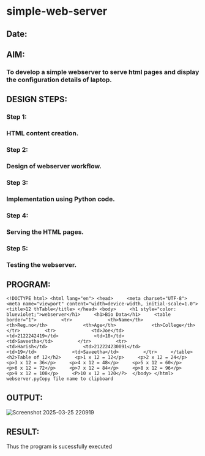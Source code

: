 # simple-web-server
## Date:
## AIM:
### To develop a simple webserver to serve html pages and display the configuration details of laptop.

## DESIGN STEPS:
### Step 1:
### HTML content creation.

### Step 2:
### Design of webserver workflow.

### Step 3:
### Implementation using Python code.

### Step 4:
### Serving the HTML pages.

### Step 5:
### Testing the webserver.

## PROGRAM:
```
<!DOCTYPE html> <html lang="en"> <head>     <meta charset="UTF-8">     <meta name="viewport" content="width=device-width, initial-scale=1.0">     <title>12 thTable</title> </head> <body>     <h1 style="color: blueviolet;">webserver</h1>     <h1>Bio Data</h1>     <table border="1">         <tr>             <th>Name</th>             <th>Reg.no</th>             <th>Age</th>             <th>College</th>         </tr>         <tr>             <td>Joe</td>             <td>2122242419</td>             <td>18</td>             <td>Saveetha</td>         </tr>         <tr>             <td>Harish</td>             <td>212224230091</td>             <td>19</td>             <td>Saveetha</td>         </tr>     </table>     <h2>Table of 12</h2>     <p>1 x 12 = 12</p>     <p>2 x 12 = 24</p>     <p>3 x 12 = 36</p>     <p>4 x 12 = 48</p>     <p>5 x 12 = 60</p>     <p>6 x 12 = 72</p>     <p>7 x 12 = 84</p>     <p>8 x 12 = 96</p>     <p>9 x 12 = 108</p>     <P>10 x 12 = 120</P>  </body> </html>
‎webserver.pyCopy file name to clipboard

```
## OUTPUT:
![Screenshot 2025-03-25 220919](https://github.com/user-attachments/assets/00e24509-53ad-4764-bfc8-31202718b12c)

## RESULT:
Thus the program is sucessfully executed
